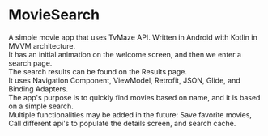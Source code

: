 # MovieSearch
A simple movie app that uses TvMaze API.
Written in Android with Kotlin in MVVM architecture.  
It has an initial animation on the welcome screen, and then we enter a search page.  
The search results can be found on the Results page.  
It uses Navigation Component, ViewModel, Retrofit, JSON, Glide, and Binding Adapters.  
The app's purpose is to quickly find movies based on name, and it is based on a simple search.  
Multiple functionalities may be added in the future: Save favorite movies, Call different api's to populate the details screen, and search cache.
